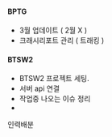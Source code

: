 



#### BPTG
 - 3월 업데이트 ( 2월 X )
 - 크래시리포트 관리 ( 트래킹 )


#### BTSW2
- BTSW2 프로젝트 세팅.
 - 서버 api 연결
 - 작업중 나오는 이슈 정리
 - 



인력배분 

